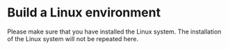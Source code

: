 # Build a Linux environment

Please make sure that you have installed the Linux system. The installation of the Linux system will not be repeated here.